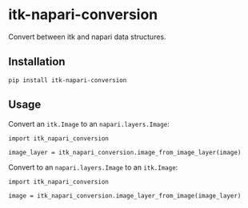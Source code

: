 # itk-napari-conversion

Convert between itk and napari data structures.

Installation
------------

```
pip install itk-napari-conversion
```

Usage
-----

Convert an `itk.Image` to an `napari.layers.Image`:

```
import itk_napari_conversion

image_layer = itk_napari_conversion.image_from_image_layer(image)
```

Convert to an `napari.layers.Image` to an `itk.Image`:
```
import itk_napari_conversion

image = itk_napari_conversion.image_layer_from_image(image_layer)
```
